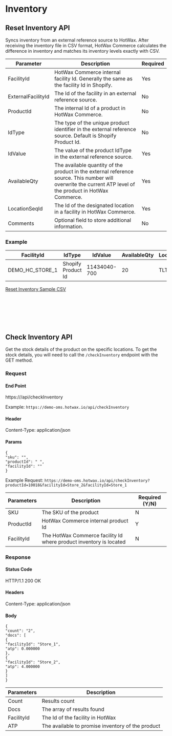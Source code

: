 # Inventory
## Reset Inventory API

Syncs inventory from an external reference source to HotWax. After receiving the inventory file in CSV format, HotWax Commerce calculates the difference in inventory and matches its inventory levels exactly with CSV.  


| Parameter | Description | Required |
|-----------|-------------|----------|
| FacilityId | HotWax Commerce internal facility Id. Generally the same as the facility Id in Shopify. | Yes |
| ExternalFacilityId | The Id of the facility in an external reference source. | No |
| ProductId | The internal Id of a product in HotWax Commerce. | No |
| IdType | The type of the unique product identifier in the external reference source. Default is Shopify Product Id. | No |
| IdValue | The value of the product IdType in the external reference source. | Yes |
| AvailableQty | The available quantity of the product in the external reference source. This number will overwrite the current ATP level of the product in HotWax Commerce. | Yes |
| LocationSeqId | The Id of the designated location in a facility in HotWax Commerce. | Yes |
| Comments | Optional field to store additional information. | No |

### Example

| FacilityId | IdType | IdValue | AvailableQty | LocationSeqId |
|----------- |------- |-------- |------------- |-------------- | 
| DEMO_HC_STORE_1 | Shopify Product Id | 11434040-700 | 20 | TLTLTLLL01 |

[Reset Inventory Sample CSV](https://github.com/Dhiraj1405/oms-documentation/blob/BOPIS_API/Reset%20Inventory%20CSV%20Sample%20%20-%20Sheet1.csv)

<br/><br/><br/><br/><br/>
## Check Inventory API

Get the stock details of the product on the specific locations. To get the stock details, you will need to call the `/checkInventory` endpoint with the GET method. 

### Request

#### End Point
https://<host>/api/checkInventory

Example: `https://demo-oms.hotwax.io/api/checkInventory`

#### Header
Content-Type: application/json


#### Params
```
{
"sku": "",
"productId": " ",
"facilityId": ""
}
```
Example Request: `https://demo-oms.hotwax.io/api/checkInventory?productId=10018&facilityId=Store_2&facilityId=Store_1`

| Parameters | Description | Required (Y/N) |
| --- | --- | --- |
| SKU | The SKU of the product | N |
| ProductId | HotWax Commerce internal product Id | Y |
| FacilityId | The HotWax Commerce facility Id where product inventory is located | N |

### Response

#### Status Code
HTTP/1.1 200 OK

#### Headers
Content-Type: application/json


#### Body
```
{
"count": "2",
"docs": [
{
"facilityId": "Store_1",
"atp": 0.000000
},
{
"facilityId": "Store_2",
"atp": 4.000000
}
]
}
```

| Parameters | Description |
| --- | --- |
| Count | Results count |
| Docs | The array of results found |
| FacilityId | The Id of the facility in HotWax |
| ATP | The available to promise inventory of the product |
